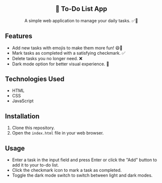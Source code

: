 <h2 align="center">📝 To-Do List App</h2>
<p align="center">
  A simple web application to manage your daily tasks. ✅📅
</p>

## Features

- Add new tasks with emojis to make them more fun! 😄🎉
- Mark tasks as completed with a satisfying checkmark. ✅
- Delete tasks you no longer need. ❌
- Dark mode option for better visual experience. 🌙

## Technologies Used

- HTML
- CSS
- JavaScript

## Installation

1. Clone this repository.
2. Open the `index.html` file in your web browser.

## Usage

- Enter a task in the input field and press Enter or click the "Add" button to add it to your to-do list.
- Click the checkmark icon to mark a task as completed.
- Toggle the dark mode switch to switch between light and dark modes.


